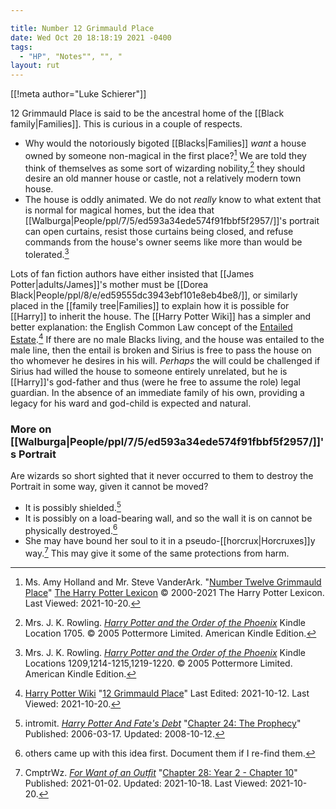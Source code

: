 ```yaml
---

title: Number 12 Grimmauld Place
date: Wed Oct 20 18:18:19 2021 -0400
tags:
  - "HP", "Notes"", "", "
layout: rut
---
```


[[!meta author="Luke Schierer"]]

12 Grimmauld Place is said to be the ancestral home of the [[Black
family|Families]].  This is curious in a couple of respects.  

* Why would the notoriously bigoted [[Blacks|Families]] *want* a house owned by
  someone non-magical in the first place?[^211020-1] We are told they think of
  themselves as some sort of wizarding nobility,[^211020-2] they should desire
  an old manner house or castle, not a relatively modern town house. 
* The house is oddly animated.  We do not *really* know to what extent that is
  normal for magical homes, but the idea that
  [[Walburga|People/ppl/7/5/ed593a34ede574f91fbbf5f2957/]]'s portrait can open
  curtains, resist those curtains being closed, and refuse commands from the
  house's owner seems like more than would be tolerated.[^211020-3]

Lots of fan fiction authors have either insisted that [[James
Potter|adults/James]]'s mother must be [[Dorea
Black|People/ppl/8/e/ed59555dc3943ebf101e8eb4be8/]], or similarly placed in the
[[family tree|Families]] to explain how it is possible for [[Harry]] to inherit
the house.  The [[Harry Potter Wiki]] has a simpler and better explanation: the
English Common Law concept of the [Entailed Estate][wEE1].[^211020-4]  If there
are no male Blacks living, and the house was entailed to the male line, then the
entail is broken and Sirius is free to pass the house on tho whomever he desires
in his will.  *Perhaps* the will could be challenged if Sirius had willed the
house to someone entirely unrelated, but he is [[Harry]]'s god-father and thus
(were he free to assume the role) legal guardian.  In the absence of an immediate
family of his own, providing a legacy for his ward and god-child is expected and
natural. 

[wEE1]: http://en.wikipedia.org/wiki/Fee_tail

[^211020-4]: [Harry Potter Wiki](https://harrypotter.fandom.com/wiki)
    "[12 Grimmauld Place](https://harrypotter.fandom.com/wiki/12_Grimmauld_Place)"
    Last Edited: 2021-10-12. Last Viewed: 2021-10-20. 

[^211020-3]: Mrs. J. K. Rowling.
    _[Harry Potter and the Order of the Phoenix](https://www.goodreads.com/book/show/2.Harry_Potter_and_the_Order_of_the_Phoenix)_
    Kindle Locations 1209,1214-1215,1219-1220. © 2005 Pottermore Limited. American Kindle Edition. 

[^211020-2]: Mrs. J. K. Rowling.
    _[Harry Potter and the Order of the Phoenix](https://www.goodreads.com/book/show/2.Harry_Potter_and_the_Order_of_the_Phoenix)_
    Kindle Location 1705. © 2005 Pottermore Limited. American Kindle Edition. 

[^211020-1]: Ms. Amy Holland and Mr. Steve VanderArk.
    "[Number Twelve Grimmauld
    Place](https://www.hp-lexicon.org/place/great-britain-united-kingdom/england/london/grimmauld-place/number-twelve-grimmauld-place/)"
    [The Harry Potter Lexicon](https://www.hp-lexicon.org) © 2000-2021 The Harry
    Potter Lexicon. Last Viewed: 2021-10-20. 

### More on [[Walburga|People/ppl/7/5/ed593a34ede574f91fbbf5f2957/]]'s Portrait

Are wizards so short sighted that it never occurred to them to destroy the
Portrait in some way, given it cannot be moved?

* It is possibly shielded.[^211020-5]
* It is possibly on a load-bearing wall, and so the wall it is on cannot be
  physically destroyed.[^211020-6]
* She may have bound her soul to it in a pseudo-[[horcrux|Horcruxes]]y
  way.[^211020-7] This may give it some of the same protections from harm.

[^211020-7]: CmptrWz.
    _[For Want of an Outfit](https://archiveofourown.org/works/28507302)_
    "[Chapter 28: Year 2 - Chapter 10](https://archiveofourown.org/works/28507302/chapters/78741424)"
    Published: 2021-01-02. Updated: 2021-10-18. Last Viewed: 2021-10-20.

[^211020-6]: others came up with this idea first. Document them if I re-find
    them.

[^211020-5]: intromit.
    _[Harry Potter And Fate's
    Debt](https://www.siye.co.uk/siye/viewstory.php?sid=11253)_
    "[Chapter 24: The Prophecy](https://www.siye.co.uk/siye/viewstory.php?sid=11253&chapter=24)"
    Published: 2006-03-17. Updated: 2008-10-12.

